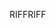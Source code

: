 <span data-ttu-id="447a6-101">RIFF</span><span class="sxs-lookup"><span data-stu-id="447a6-101">RIFF</span></span>